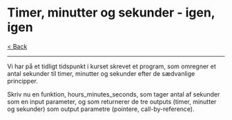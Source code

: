 # Timer, minutter og sekunder - igen, igen

[< Back](../README.md)

---

Vi har på et tidligt tidspunkt i kurset skrevet et program, som omregner et antal sekunder til timer, minutter og sekunder efter de sædvanlige principper.

Skriv nu en funktion, hours_minutes_seconds, som tager antal af sekunder som en input parameter, og som returnerer de tre outputs (timer, minutter og sekunder) som output parametre (pointere, call-by-reference).
